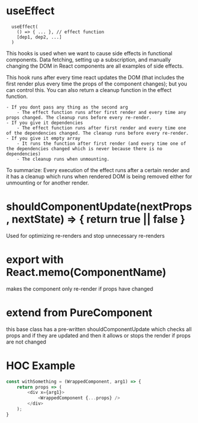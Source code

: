 # useEffect

```
  useEffect(
  	() => { ... }, // effect function
  	[dep1, dep2, ...]
  )
```

This hooks is used when we want to cause side effects in functional components. Data fetching, setting up a subscription, and manually changing the DOM in React components are all examples of side effects.

This hook runs after every time react updates the DOM (that includes the first render plus every time the props of the component changes); but you can control this. You can also return a cleanup function in the effect function.

	- If you dont pass any thing as the second arg
		- The effect function runs after first render and every time any props changed. The cleanup runs before every re-render.
	- If you give it dependencies
		- The effect function runs after first render and every time one of the dependencies changed. The cleanup runs before every re-render.
	- If you give it empty array
		- It runs the function after first render (and every time one of the dependencies changed which is never because there is no dependencies)
		- The cleanup runs when unmounting.

To summarize: Every execution of the effect runs after a certain render and it has a cleanup which runs when rendered DOM is being removed either for unmounting or for another render.  


# shouldComponentUpdate(nextProps, nextState) => { return true || false }

Used for optimizing re-renders and stop unnecessary re-renders

# export with React.memo(ComponentName)

makes the component only re-render if props have changed

# extend from PureComponent

this base class has a pre-written shouldComponentUpdate which checks all props and if they are updated and then it allows or stops the render if props are not changed

# HOC Example

```js
const withSomething = (WrappedComponent, arg1) => {
	return props => (
		<div x={arg1}>
			<WrappedComponent {...props} />
		</div>
	);
}
```